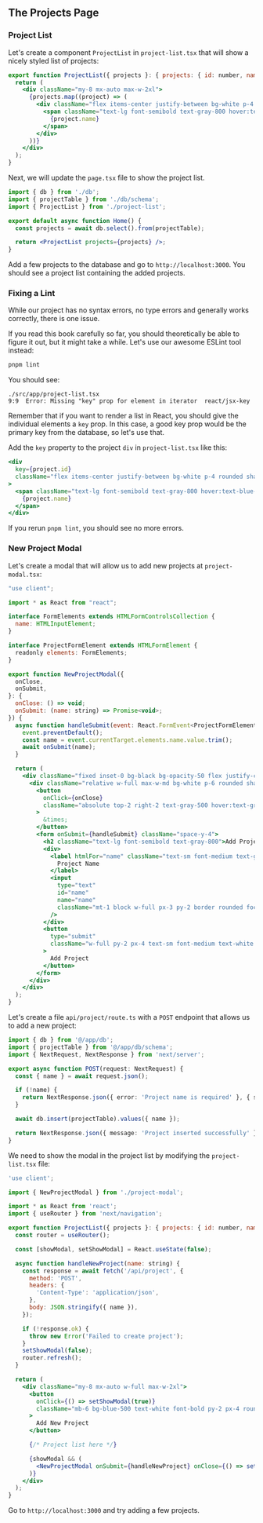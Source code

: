 ## The Projects Page

### Project List

Let's create a component `ProjectList` in `project-list.tsx` that will show a nicely styled list of projects:

```jsx
export function ProjectList({ projects }: { projects: { id: number, name: string }[] }) {
  return (
    <div className="my-8 mx-auto max-w-2xl">
      {projects.map((project) => (
        <div className="flex items-center justify-between bg-white p-4 rounded shadow mb-4 hover:shadow transition">
          <span className="text-lg font-semibold text-gray-800 hover:text-blue-500 transition">
            {project.name}
          </span>
        </div>
      ))}
    </div>
  );
}
```

Next, we will update the `page.tsx` file to show the project list.

```jsx
import { db } from './db';
import { projectTable } from './db/schema';
import { ProjectList } from './project-list';

export default async function Home() {
  const projects = await db.select().from(projectTable);

  return <ProjectList projects={projects} />;
}
```

Add a few projects to the database and go to `http://localhost:3000`.
You should see a project list containing the added projects.

### Fixing a Lint

While our project has no syntax errors, no type errors and generally works correctly, there is one issue.

If you read this book carefully so far, you should theoretically be able to figure it out, but it might take a while.
Let's use our awesome ESLint tool instead:

```sh
pnpm lint
```

You should see:

```
./src/app/project-list.tsx
9:9  Error: Missing "key" prop for element in iterator  react/jsx-key
```

Remember that if you want to render a list in React, you should give the individual elements a `key` prop.
In this case, a good key prop would be the primary key from the database, so let's use that.

Add the `key` property to the project `div` in `project-list.tsx` like this:

```jsx
<div
  key={project.id}
  className="flex items-center justify-between bg-white p-4 rounded shadow mb-4 hover:shadow transition"
>
  <span className="text-lg font-semibold text-gray-800 hover:text-blue-500 transition">
    {project.name}
  </span>
</div>
```

If you rerun `pnpm lint`, you should see no more errors.

### New Project Modal

Let's create a modal that will allow us to add new projects at `project-modal.tsx`:

```jsx
"use client";

import * as React from "react";

interface FormElements extends HTMLFormControlsCollection {
  name: HTMLInputElement;
}

interface ProjectFormElement extends HTMLFormElement {
  readonly elements: FormElements;
}

export function NewProjectModal({
  onClose,
  onSubmit,
}: {
  onClose: () => void;
  onSubmit: (name: string) => Promise<void>;
}) {
  async function handleSubmit(event: React.FormEvent<ProjectFormElement>) {
    event.preventDefault();
    const name = event.currentTarget.elements.name.value.trim();
    await onSubmit(name);
  }

  return (
    <div className="fixed inset-0 bg-black bg-opacity-50 flex justify-center items-center p-4">
      <div className="relative w-full max-w-md bg-white p-6 rounded shadow">
        <button
          onClick={onClose}
          className="absolute top-2 right-2 text-gray-500 hover:text-gray-700"
        >
          &times;
        </button>
        <form onSubmit={handleSubmit} className="space-y-4">
          <h2 className="text-lg font-semibold text-gray-800">Add Project</h2>
          <div>
            <label htmlFor="name" className="text-sm font-medium text-gray-600">
              Project Name
            </label>
            <input
              type="text"
              id="name"
              name="name"
              className="mt-1 block w-full px-3 py-2 border rounded focus:border-blue-500 focus:ring focus:ring-blue-200"
            />
          </div>
          <button
            type="submit"
            className="w-full py-2 px-4 text-sm font-medium text-white bg-blue-500 rounded hover:bg-blue-600 focus:ring-2 focus:ring-blue-400"
          >
            Add Project
          </button>
        </form>
      </div>
    </div>
  );
}
```

Let's create a file `api/project/route.ts` with a `POST` endpoint that allows us to add a new project:

```ts
import { db } from '@/app/db';
import { projectTable } from '@/app/db/schema';
import { NextRequest, NextResponse } from 'next/server';

export async function POST(request: NextRequest) {
  const { name } = await request.json();

  if (!name) {
    return NextResponse.json({ error: 'Project name is required' }, { status: 400 });
  }

  await db.insert(projectTable).values({ name });

  return NextResponse.json({ message: 'Project inserted successfully' }, { status: 200 });
}
```

We need to show the modal in the project list by modifying the `project-list.tsx` file:

```jsx
'use client';

import { NewProjectModal } from './project-modal';

import * as React from 'react';
import { useRouter } from 'next/navigation';

export function ProjectList({ projects }: { projects: { id: number, name: string }[] }) {
  const router = useRouter();

  const [showModal, setShowModal] = React.useState(false);

  async function handleNewProject(name: string) {
    const response = await fetch('/api/project', {
      method: 'POST',
      headers: {
        'Content-Type': 'application/json',
      },
      body: JSON.stringify({ name }),
    });

    if (!response.ok) {
      throw new Error('Failed to create project');
    }
    setShowModal(false);
    router.refresh();
  }

  return (
    <div className="my-8 mx-auto w-full max-w-2xl">
      <button
        onClick={() => setShowModal(true)}
        className="mb-6 bg-blue-500 text-white font-bold py-2 px-4 rounded hover:bg-blue-600 shadow transition"
      >
        Add New Project
      </button>

      {/* Project list here */}

      {showModal && (
        <NewProjectModal onSubmit={handleNewProject} onClose={() => setShowModal(false)} />
      )}
    </div>
  );
}
```

Go to `http://localhost:3000` and try adding a few projects.
